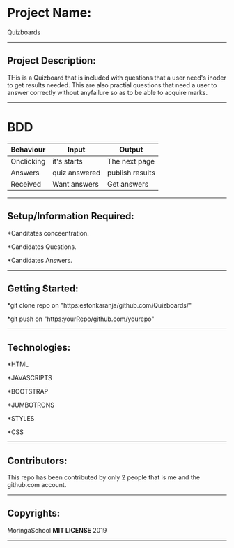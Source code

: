 # Project Name:

Quizboards

---

## Project Description:

THis is a Quizboard that is included with questions that a user need's inoder to get results needed.
This are also practial questions that need a user to answer correctly without anyfailure so as to be able to acquire marks.

---

# BDD

|Behaviour |Input |Output|
|----------|------|------|
|Onclicking|it's starts|The next page|
|Answers   |quiz answered|publish results|
|Received  |Want answers |Get answers|

---

## Setup/Information Required:

*Canditates conceentration.

*Candidates Questions.

*Candidates Answers.

---

## Getting Started:

*git clone repo on "https:estonkaranja/github.com/Quizboards/"

*git push on "https:yourRepo/github.com/yourepo"

---

## Technologies:

*HTML

*JAVASCRIPTS

*BOOTSTRAP

*JUMBOTRONS

*STYLES

*CSS

---

## Contributors:

This repo has been contributed by only 2 people that is me and the github.com account.

---

## Copyrights:

MoringaSchool **MIT LICENSE** 2019

---

